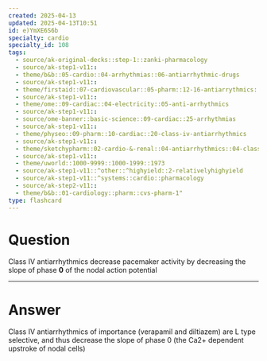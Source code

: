 ```yaml
---
created: 2025-04-13
updated: 2025-04-13T10:51
id: e)YmXE6S6b
specialty: cardio
specialty_id: 108
tags:
  - source/ak-original-decks::step-1::zanki-pharmacology
  - source/ak-step1-v11::
  - theme/b&b::05-cardio::04-arrhythmias::06-antiarrhythmic-drugs
  - source/ak-step1-v11::
  - theme/firstaid::07-cardiovascular::05-pharm::12-16-antiarrythmics::15-class-4-calcium-channel-blockers
  - source/ak-step1-v11::
  - theme/ome::09-cardiac::04-electricity::05-anti-arrhythmics
  - source/ak-step1-v11::
  - source/ome-banner::basic-science::09-cardiac::25-arrhythmias
  - source/ak-step1-v11::
  - theme/physeo::09-pharm::10-cardiac::20-class-iv-antiarrhythmics
  - source/ak-step1-v11::
  - theme/sketchypharm::02-cardio-&-renal::04-antiarrhythmics::04-class-iv
  - source/ak-step1-v11::
  - theme/uworld::1000-9999::1000-1999::1973
  - source/ak-step1-v11::^other::^highyield::2-relativelyhighyield
  - source/ak-step1-v11::^systems::cardio::pharmacology
  - source/ak-step2-v11::
  - theme/b&b::01-cardiology::pharm::cvs-pharm-1"
type: flashcard
---
```


# Question
Class IV antiarrhythmics decrease pacemaker activity by decreasing the slope of phase **0** of the nodal action potential

---

# Answer
Class IV antiarrhythmics of importance (verapamil and diltiazem) are L type selective, and thus decrease the slope of phase 0 (the Ca2+ dependent upstroke of nodal cells)